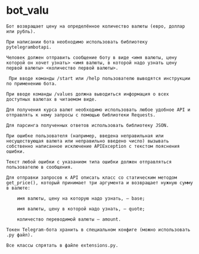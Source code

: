 # bot_valu

    Бот возвращает цену на определённое количество валюты (евро, доллар или рубль).

    При написании бота необходимо использовать библиотеку pytelegrambotapi.

    Человек должен отправить сообщение боту в виде <имя валюты, цену которой он хочет узнать> <имя валюты, в которой надо узнать цену первой валюты> <количество первой валюты>.
   
     При вводе команды /start или /help пользователю выводятся инструкции по применению бота.

    При вводе команды /values должна выводиться информация о всех доступных валютах в читаемом виде.

    Для получения курса валют необходимо использовать любое удобное API и отправлять к нему запросы с помощью библиотеки Requests.

    Для парсинга полученных ответов использовать библиотеку JSON.

    При ошибке пользователя (например, введена неправильная или несуществующая валюта или неправильно введено число) вызывать собственно написанное исключение APIException с текстом пояснения ошибки.

    Текст любой ошибки с указанием типа ошибки должен отправляться пользователю в сообщения.

    Для отправки запросов к API описать класс со статическим методом get_price(), который принимает три аргумента и возвращает нужную сумму в валюте:

        имя валюты, цену на которую надо узнать, — base;

        имя валюты, цену в которой надо узнать, — quote;

        количество переводимой валюты — amount.

    Токен Telegram-бота хранить в специальном конфиге (можно использовать .py файл).

    Все классы спрятать в файле extensions.py.